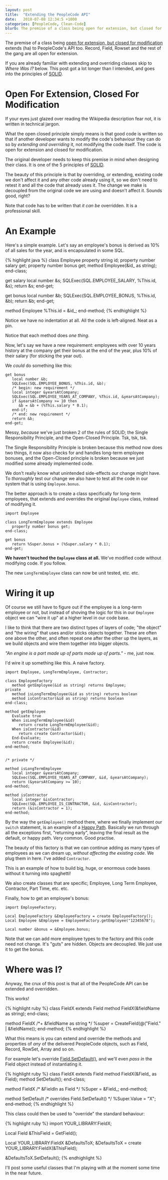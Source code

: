 ```yaml
---
layout: post
title:  "Extending the PeopleCode API"
date:   2018-07-08 12:34:5 +1000
categories: [PeopleCode, Clean-Code]
blurb: The premise of a class being open for extension, but closed for modification extends (ha) to PeopleCode's API too. Record, Field, Rowset and the rest of the gang are all open for extension.
---
```


The premise of a class being [open for extension, but closed for modification](https://en.wikipedia.org/wiki/Open–closed_principle) extends (ha) to PeopleCode's API too. Record, Field, Rowset and the rest of the gang are all open for extension.

If you are already familiar with extending and overriding classes skip to *Where
Was I?* below. This post got a lot longer than I intended, and goes into the
principles of [SOLID](https://en.wikipedia.org/wiki/SOLID).

# Open For Extension, Closed For Modification

If your eyes just glazed over reading the Wikipedia description fear not, it is written in technical jargon.

What the open closed principle simply means is that good code is written so that if another developer wants to modify the code's behaviour they can do so by *extending and overriding* it, not modifying the code itself. The code is open for extension and closed for modification.

The original developer needs to keep this premise in mind when designing their class. It is one of the 5 principles of [SOLID](https://en.wikipedia.org/wiki/SOLID).

The beauty of this principle is that by overriding, or extending, existing code we don't affect it and any other code already using it, so we don't need to retest it and all the code that already uses it. The change we make is decoupled from the original code we are using and doesn't affect it. Sounds good, right?

Note that code has to be written that *it can be* overridden. It is a professional skill.

# An Example

Here's a simple example. Let's say an employee's bonus is derived as 10% of all
sales for the year, and is encapsulated in some SQL.

{% highlight java %}
class Employee
   property string id;
   property number salary get;
   property number bonus get;
   method Employee(&id_ as string);
end-class;

get salary
   local number &s;
   SQLExec(SQL.EMPLOYEE_SALARY, %This.id, &s);
   return &s;
end-get;

get bonus
   local number &b;
   SQLExec(SQL.EMPLOYEE_BONUS, %This.id, &b);
   return &b;
end-get;

method Employee
   %This.id = &id_;
end-method;
{% endhighlight %}

Notice we have no indentation at all. All the code is left-aligned. Neat as a
pin.

Notice that each method does *one thing*.

Now, let's say we have a new requirement: employees with over 10 years
history at the company get their bonus at the end of the year, plus 10% of their
salary (for sticking the year out).

We *could* do something like this:

```
get bonus
   local number &b;
   SQLExec(SQL.EMPLOYEE_BONUS, %This.id, &b);
   /* begin: new requirement */
   local integer &yearsAtCompany;
   SQLExec(SQL.EMPLOYEE_YEARS_AT_COMPANY, %This.id, &yearsAtCompany);
   if &yearsAtCompany >= 10 then
      &b = &b + (%This.salary * 0.1);
   end-if;
   /* end: new requirement */
   return &b;
end-get;
```

Messy, *because* we've just broken 2 of the rules of SOLID; the Single Responsibility Principle,
and the Open-Closed Principle. Tsk, tsk, tsk.

The Single Responsibility Principle is broken because this method now does two
things, it now also checks for and handles long-term employee bonuses, and the Open-Closed
principle is broken because we just modified some already implemented code.

We don't really know what unintended side-effects our change might have. To *thoroughly*
test our change we also have to test all the code in our system that is
using ```Employee.bonus```.

The better approach is to create a class specifically for long-term employees,
that extends and overrides the original ```Employee``` class, instead of modifying it.

```
import Employee

class LongTermEmployee extends Employee
   property number bonus get;
end-class;

get bonus
   return %Super.bonus + (%Super.salary * 0.1);
end-get;
```

**We haven't
touched the ```Employee``` class at all.** We've modified code without modifying code. If you follow.

The new ```LongTermEmployee``` class can now be unit tested, etc. etc.

# Wiring it up

Of course we still have to figure out if the employee is a long-term employee or not, but
instead of shoving the logic for this in our ```Employee``` object we can "wire it up"
at a higher level in our code base.

I like to think that there are two distinct types of layers of code; "the object"
and "the wiring" that uses and/or sticks objects together. These are often one above the other,
and often repeat one after the other up the layers, as we build objects and wire
them together into bigger objects.

*"An engine is a part made up of parts made up of parts."* - me, just now.

I'd wire it up something like this. A naive factory.

```
import Employee, LongTermEmployee, Contractor;

class EmployeeFactory
   method getEmployee(&id as string) returns Employee;
private
   method isLongTermEmployee(&id as string) returns boolean
   method isContractor(&id as string) returns boolean
end-class;

method getEmployee
   Evaluate true
   When isLongTermEmployee(&id)
      return create LongTermEmployee(&id);
   When isContractor(&id)
      return create Contractor(&id);
   End-Evaluate;
   return create Employee(&id);
end-method;


/* private */

method isLongTermEmployee
   local integer &yearsAtCompany;
   SQLExec(SQL.EMPLOYEE_YEARS_AT_COMPANY, &id, &yearsAtCompany);
   return (&yearsAtCompany >= 10);
end-method;

method isContractor
   local integer &isContractor;
   SQLExec(SQL.EMPLOYEE_IS_CONTRACTOR, &id, &isContractor);
   return (&isContractor = 1);
end-method;
```

By the way the ```getEmployee()``` method there, where we finally implement our ```switch```
statement, is an example of a [Happy Path](https://en.wikipedia.org/wiki/Happy_path). Basically
we run through all the exceptions first, "returning early", leaving the final
result as the default, or happy path. Very common. Good practise.

The beauty of this factory is that we can continue adding as many types of
employees as we can dream up, *without affecting the existing code*. We plug
them in here. I've added ```Contractor```.

This is an example of how to build big, huge, or enormous code bases without it turning into spaghetti!

We also create classes that are specific; Employee, Long Term Employee, Contractor, Part Time, etc. etc.

Finally, how to get an employee's bonus:

```
import EmployeeFactory;

Local EmployeeFactory &EmployeeFactory = create EmployeeFactory();
Local Employee &Employee = EmployeeFactory.getEmployee("12345678");

Local number &bonus = &Employee.bonus;
```

Note that we can add more employee types to the factory and this code need not change.
It's "guts" are hidden. Objects are decoupled. We just use it to get the bonus.

# Where was I?

Anyway, the crux of this post is that all of the PeopleCode API can be extended
and overridden.

This works!

{% highlight ruby %}
class FieldX extends Field
  method FieldX(&fieldName as string);
end-class;

method FieldX
  /*+ &fieldName as string */
  %super = CreateField(@("Field." | &fieldName));
end-method;
{% endhighlight %}

What this means is you can extend and override the methods and properties of *any* of the delivered PeopleCode objects, such as Field, Record, RowSet, Array and so on.

For example let's override [Field.SetDefault()](https://docs.oracle.com/cd/F13640_01/pt857pbr2/eng/pt/tpcr/langref_FieldClassMethods-07149e.html#u1c899b67-55be-4a8b-a115-978968a260c4), and we'll even *pass in* the Field object instead of instantiating it.

{% highlight ruby %}
class FieldX extends Field
  method FieldX(&Field_ as Field);
  method SetDefault();
end-class;

method FieldX
  /* &FieldIn as Field */
  %Super = &Field_;
end-method;

method SetDefault
  /* overrides Field.SetDefault() */
  %Super.Value = "X";
end-method;
{% endhighlight %}

This class could then be used to "override" the standard behaviour:

{% highlight ruby %}
import YOUR_LIBRARY:FieldX;

Local Field &ThisField = GetField();

Local YOUR_LIBRARY:FieldX &DefaultsToX;
&DefaultsToX = create YOUR_LIBRARY:FieldX(&ThisField);

&DefaultsToX.SetDefault();
{% endhighlight %}


I'll post some useful classes that I'm playing with at the moment some time in the near future.
